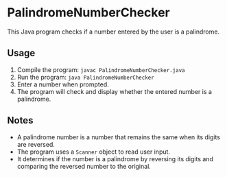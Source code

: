 # PalindromeNumberChecker

This Java program checks if a number entered by the user is a palindrome.

## Usage

1. Compile the program: `javac PalindromeNumberChecker.java`
2. Run the program: `java PalindromeNumberChecker`
3. Enter a number when prompted.
4. The program will check and display whether the entered number is a palindrome.

## Notes

- A palindrome number is a number that remains the same when its digits are reversed.
- The program uses a `Scanner` object to read user input.
- It determines if the number is a palindrome by reversing its digits and comparing the reversed number to the original.

